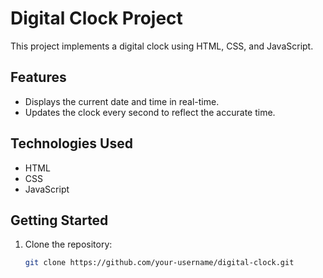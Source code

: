# Digital Clock Project

This project implements a digital clock using HTML, CSS, and JavaScript.

## Features

- Displays the current date and time in real-time.
- Updates the clock every second to reflect the accurate time.

## Technologies Used

- HTML
- CSS
- JavaScript

## Getting Started

1. Clone the repository:

   ```bash
   git clone https://github.com/your-username/digital-clock.git
